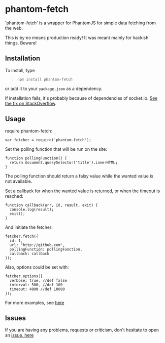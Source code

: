 phantom-fetch
=============

'phantom-fetch' is a wrapper for PhantomJS for simple data fetching from the web.

This is by no means production ready! It was meant mainly for hackish things. Beware!


Installation
-------------
To install, type
> ```npm install phantom-fetch```

or add it to your ```package.json``` as a dependency.

If installation fails, it's probably because of dependencies of socket.io. [See the fix on StackOverflow](http://stackoverflow.com/questions/16469086/npm-cant-install-socket-io).

Usage
-----------------

require phantom-fetch:
```
var fetcher = require('phantom-fetch');
```

Set the polling function that will be run on the site:
```
function pollingFunction() {
  return document.querySelector('title').innerHTML;
}
```
The polling function should return a falsy value while the wanted value is not available.

Set a callback for when the wanted value is returned, or when the timeout is reached:
```
function callback(err, id, result, exit) {
  console.log(result);
  exit();
}
```

And initiate the fetcher:
```
fetcher.fetch({
  id: 1,
  url: "http://github.com",
  pollingFunction: pollingFunction,
  callback: callback
});
```

Also, options could be set with:
```
fetcher.options({
  verbose: true, //def false
  interval: 500, //def 100
  timeout: 4000 //def 10000
});
```


For more examples, see [here][devFolder]


Issues
-------
If you are having any problems, requests or criticism, don't hesitate to open an [issue, here][issue]

[devFolder]:https://github.com/danyshaanan/phantom-fetch/tree/master/dev
[issue]:https://github.com/danyshaanan/phantom-fetch/issues
